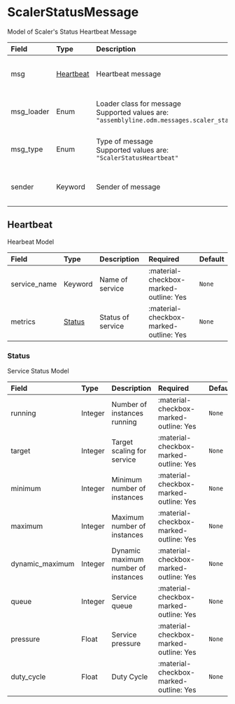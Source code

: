 [comment]: # (AUTOGENERATED MARKDOWN CONTENT. UPDATES TO ODM DOCUMENTATION SHOULD BE DONE THROUGH ASSEMBLYLINE-BASE REPO!)
# ScalerStatusMessage
Model of Scaler's Status Heartbeat Message

| Field | Type | Description | Required | Default |
| :--- | :--- | :--- | :--- | :--- |
| msg | [Heartbeat](/assemblyline4_docs/odm/messages/scaler_status_heartbeat/#heartbeat) | Heartbeat message | <div style="width:100px">:material-checkbox-marked-outline: Yes</div> | `None` |
| msg_loader | Enum | Loader class for message<br>Supported values are:<br>`"assemblyline.odm.messages.scaler_status_heartbeat.ScalerStatusMessage"` | <div style="width:100px">:material-checkbox-marked-outline: Yes</div> | `assemblyline.odm.messages.scaler_status_heartbeat.ScalerStatusMessage` |
| msg_type | Enum | Type of message<br>Supported values are:<br>`"ScalerStatusHeartbeat"` | <div style="width:100px">:material-checkbox-marked-outline: Yes</div> | `ScalerStatusHeartbeat` |
| sender | Keyword | Sender of message | <div style="width:100px">:material-checkbox-marked-outline: Yes</div> | `None` |


[comment]: # (AUTOGENERATED MARKDOWN CONTENT. UPDATES TO ODM DOCUMENTATION SHOULD BE DONE THROUGH ASSEMBLYLINE-BASE REPO!)
## Heartbeat
Hearbeat Model

| Field | Type | Description | Required | Default |
| :--- | :--- | :--- | :--- | :--- |
| service_name | Keyword | Name of service | <div style="width:100px">:material-checkbox-marked-outline: Yes</div> | `None` |
| metrics | [Status](/assemblyline4_docs/odm/messages/scaler_status_heartbeat/#status) | Status of service | <div style="width:100px">:material-checkbox-marked-outline: Yes</div> | `None` |


[comment]: # (AUTOGENERATED MARKDOWN CONTENT. UPDATES TO ODM DOCUMENTATION SHOULD BE DONE THROUGH ASSEMBLYLINE-BASE REPO!)
### Status
Service Status Model

| Field | Type | Description | Required | Default |
| :--- | :--- | :--- | :--- | :--- |
| running | Integer | Number of instances running | <div style="width:100px">:material-checkbox-marked-outline: Yes</div> | `None` |
| target | Integer | Target scaling for service | <div style="width:100px">:material-checkbox-marked-outline: Yes</div> | `None` |
| minimum | Integer | Minimum number of instances | <div style="width:100px">:material-checkbox-marked-outline: Yes</div> | `None` |
| maximum | Integer | Maximum number of instances | <div style="width:100px">:material-checkbox-marked-outline: Yes</div> | `None` |
| dynamic_maximum | Integer | Dynamic maximum number of instances | <div style="width:100px">:material-checkbox-marked-outline: Yes</div> | `None` |
| queue | Integer | Service queue | <div style="width:100px">:material-checkbox-marked-outline: Yes</div> | `None` |
| pressure | Float | Service pressure | <div style="width:100px">:material-checkbox-marked-outline: Yes</div> | `None` |
| duty_cycle | Float | Duty Cycle | <div style="width:100px">:material-checkbox-marked-outline: Yes</div> | `None` |


